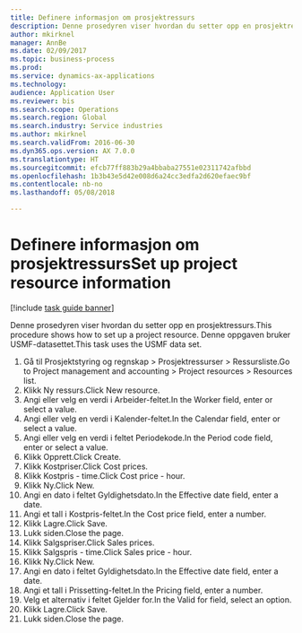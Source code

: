 ```yaml
--- 
title: Definere informasjon om prosjektressurs
description: Denne prosedyren viser hvordan du setter opp en prosjektressurs.
author: mkirknel
manager: AnnBe
ms.date: 02/09/2017
ms.topic: business-process
ms.prod: 
ms.service: dynamics-ax-applications
ms.technology: 
audience: Application User
ms.reviewer: bis
ms.search.scope: Operations
ms.search.region: Global
ms.search.industry: Service industries
ms.author: mkirknel
ms.search.validFrom: 2016-06-30
ms.dyn365.ops.version: AX 7.0.0
ms.translationtype: HT
ms.sourcegitcommit: efcb77ff883b29a4bbaba27551e02311742afbbd
ms.openlocfilehash: 1b3b43e5d42e008d6a24cc3edfa2d620efaec9bf
ms.contentlocale: nb-no
ms.lasthandoff: 05/08/2018

---
```

# <a name="set-up-project-resource-information"></a><span data-ttu-id="3c2ed-103">Definere informasjon om prosjektressurs</span><span class="sxs-lookup"><span data-stu-id="3c2ed-103">Set up project resource information</span></span>

[!include [task guide banner](../../includes/task-guide-banner.md)]

<span data-ttu-id="3c2ed-104">Denne prosedyren viser hvordan du setter opp en prosjektressurs.</span><span class="sxs-lookup"><span data-stu-id="3c2ed-104">This procedure shows how to set up a project resource.</span></span> <span data-ttu-id="3c2ed-105">Denne oppgaven bruker USMF-datasettet.</span><span class="sxs-lookup"><span data-stu-id="3c2ed-105">This task uses the USMF data set.</span></span>

1. <span data-ttu-id="3c2ed-106">Gå til Prosjektstyring og regnskap > Prosjektressurser > Ressursliste.</span><span class="sxs-lookup"><span data-stu-id="3c2ed-106">Go to Project management and accounting > Project resources > Resources list.</span></span>
2. <span data-ttu-id="3c2ed-107">Klikk Ny ressurs.</span><span class="sxs-lookup"><span data-stu-id="3c2ed-107">Click New resource.</span></span>
3. <span data-ttu-id="3c2ed-108">Angi eller velg en verdi i Arbeider-feltet.</span><span class="sxs-lookup"><span data-stu-id="3c2ed-108">In the Worker field, enter or select a value.</span></span>
4. <span data-ttu-id="3c2ed-109">Angi eller velg en verdi i Kalender-feltet.</span><span class="sxs-lookup"><span data-stu-id="3c2ed-109">In the Calendar field, enter or select a value.</span></span>
5. <span data-ttu-id="3c2ed-110">Angi eller velg en verdi i feltet Periodekode.</span><span class="sxs-lookup"><span data-stu-id="3c2ed-110">In the Period code field, enter or select a value.</span></span>
6. <span data-ttu-id="3c2ed-111">Klikk Opprett.</span><span class="sxs-lookup"><span data-stu-id="3c2ed-111">Click Create.</span></span>
7. <span data-ttu-id="3c2ed-112">Klikk Kostpriser.</span><span class="sxs-lookup"><span data-stu-id="3c2ed-112">Click Cost prices.</span></span>
8. <span data-ttu-id="3c2ed-113">Klikk Kostpris - time.</span><span class="sxs-lookup"><span data-stu-id="3c2ed-113">Click Cost price - hour.</span></span>
9. <span data-ttu-id="3c2ed-114">Klikk Ny.</span><span class="sxs-lookup"><span data-stu-id="3c2ed-114">Click New.</span></span>
10. <span data-ttu-id="3c2ed-115">Angi en dato i feltet Gyldighetsdato.</span><span class="sxs-lookup"><span data-stu-id="3c2ed-115">In the Effective date field, enter a date.</span></span>
11. <span data-ttu-id="3c2ed-116">Angi et tall i Kostpris-feltet.</span><span class="sxs-lookup"><span data-stu-id="3c2ed-116">In the Cost price field, enter a number.</span></span>
12. <span data-ttu-id="3c2ed-117">Klikk Lagre.</span><span class="sxs-lookup"><span data-stu-id="3c2ed-117">Click Save.</span></span>
13. <span data-ttu-id="3c2ed-118">Lukk siden.</span><span class="sxs-lookup"><span data-stu-id="3c2ed-118">Close the page.</span></span>
14. <span data-ttu-id="3c2ed-119">Klikk Salgspriser.</span><span class="sxs-lookup"><span data-stu-id="3c2ed-119">Click Sales prices.</span></span>
15. <span data-ttu-id="3c2ed-120">Klikk Salgspris - time.</span><span class="sxs-lookup"><span data-stu-id="3c2ed-120">Click Sales price - hour.</span></span>
16. <span data-ttu-id="3c2ed-121">Klikk Ny.</span><span class="sxs-lookup"><span data-stu-id="3c2ed-121">Click New.</span></span>
17. <span data-ttu-id="3c2ed-122">Angi en dato i feltet Gyldighetsdato.</span><span class="sxs-lookup"><span data-stu-id="3c2ed-122">In the Effective date field, enter a date.</span></span>
18. <span data-ttu-id="3c2ed-123">Angi et tall i Prissetting-feltet.</span><span class="sxs-lookup"><span data-stu-id="3c2ed-123">In the Pricing field, enter a number.</span></span>
19. <span data-ttu-id="3c2ed-124">Velg et alternativ i feltet Gjelder for.</span><span class="sxs-lookup"><span data-stu-id="3c2ed-124">In the Valid for field, select an option.</span></span>
20. <span data-ttu-id="3c2ed-125">Klikk Lagre.</span><span class="sxs-lookup"><span data-stu-id="3c2ed-125">Click Save.</span></span>
21. <span data-ttu-id="3c2ed-126">Lukk siden.</span><span class="sxs-lookup"><span data-stu-id="3c2ed-126">Close the page.</span></span>


